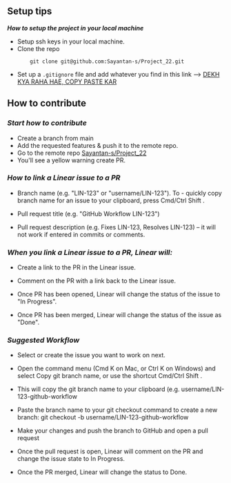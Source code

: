 ## Setup tips

**_How to setup the project in your local machine_**

- Setup ssh keys in your local machine.
- Clone the repo
  ```
      git clone git@github.com:Sayantan-s/Project_22.git
  ```
- Set up a `.gitignore` file and add whatever you find in this link --> [DEKH KYA RAHA HAE, COPY PASTE KAR](/.gitignore)

## How to contribute
### **_Start how to contribute_**

- Create a branch from main
- Add the requested features & push it to the remote repo.
- Go to the remote repo [Sayantan-s/Project_22](https://github.com/Sayantan-s/Project_22.git)
- You'll see a yellow warning create PR.
### **_How to link a Linear issue to a PR_**

- Branch name (e.g. "LIN-123" or "username/LIN-123"). To - quickly copy branch name for an issue to your clipboard, press Cmd/Ctrl Shift .

- Pull request title (e.g. "GitHub Workflow LIN-123")

- Pull request description (e.g. Fixes LIN-123, Resolves LIN-123) – it will not work if entered in commits or comments.

### **_When you link a Linear issue to a PR, Linear will:_**

- Create a link to the PR in the Linear issue.

- Comment on the PR with a link back to the Linear issue.

- Once PR has been opened, Linear will change the status of the issue to "In Progress".

- Once PR has been merged, Linear will change the status of the issue as "Done".

### **_Suggested Workflow_**

- Select or create the issue you want to work on next.

- Open the command menu (Cmd K on Mac, or Ctrl K on Windows) and select Copy git branch name, or use the shortcut Cmd/Ctrl Shift .

- This will copy the git branch name to your clipboard (e.g. username/LIN-123-github-workflow

- Paste the branch name to your git checkout command to create a new branch: git checkout -b username/LIN-123-github-workflow

- Make your changes and push the branch to GitHub and open a pull request

- Once the pull request is open, Linear will comment on the PR and change the issue state to In Progress.

- Once the PR merged, Linear will change the status to Done.

